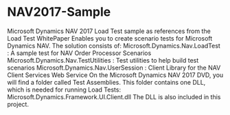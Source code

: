 # NAV2017-Sample

Microsoft Dynamics NAV 2017 Load Test sample as references from the Load Test WhitePaper
Enables you to create scenario tests for Microsoft Dynamics NAV. The solution consists of: 
Microsoft.Dynamics.Nav.LoadTest : A sample test for NAV Order Processor Scenarios
Microsoft.Dynamics.Nav.TestUtilities : Test utilities to help build test scenarios
Microsoft.Dynamics.Nav.UserSession : Client Library for the NAV Client Services Web Service
On the Microsoft Dynamics NAV 2017 DVD, you will find a folder called Test Assemblies. This folder contains one DLL, which is needed for running Load Tests:
Microsoft.Dynamics.Framework.UI.Client.dll
The DLL is also included in this project.
